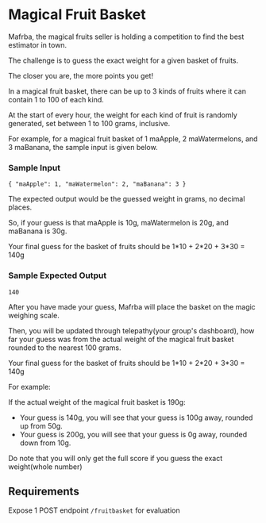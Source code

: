 # Magical Fruit Basket

Mafrba, the magical fruits seller is holding a competition to find the best estimator in town.

The challenge is to guess the exact weight for a given basket of fruits.

The closer you are, the more points you get!

In a magical fruit basket, there can be up to 3 kinds of fruits where it can contain 1 to 100 of each kind.

At the start of every hour, the weight for each kind of fruit is randomly generated, set between 1 to 100 grams, inclusive.

For example, for a magical fruit basket of 1 maApple, 2 maWatermelons, and 3 maBanana, the sample input is given below.

###  Sample Input

`{ "maApple": 1, "maWatermelon": 2, "maBanana": 3 }`

The expected output would be the guessed weight in grams, no decimal places.

So, if your guess is that maApple is 10g, maWatermelon is 20g, and maBanana is 30g.

Your final guess for the basket of fruits should be 1\*10 + 2\*20 + 3\*30 = 140g

### Sample Expected Output

`140`

After you have made your guess, Mafrba will place the basket on the magic weighing scale.

Then, you will be updated through telepathy(your group's dashboard), how far your guess was from the actual weight of the magical fruit basket rounded to the nearest 100 grams.

Your final guess for the basket of fruits should be 1\*10 + 2\*20 + 3\*30 = 140g

For example:

If the actual weight of the magical fruit basket is 190g:

- Your guess is 140g, you will see that your guess is 100g away, rounded up from 50g.
- Your guess is 200g, you will see that your guess is 0g away, rounded down from 10g.

Do note that you will only get the full score if you guess the exact weight(whole number)

## Requirements

Expose 1 POST endpoint `/fruitbasket` for evaluation